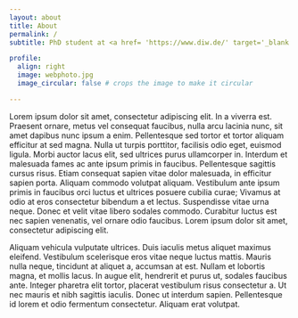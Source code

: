 ```yaml
---
layout: about
title: About
permalink: /
subtitle: PhD student at <a href= 'https://www.diw.de/' target='_blank'>DIW Berlin</a>  & <a href='https://www.tu.berlin/en/wm' target='_blank'>TU Berlin</a>

profile:
  align: right
  image: webphoto.jpg
  image_circular: false # crops the image to make it circular

---
```


Lorem ipsum dolor sit amet, consectetur adipiscing elit. In a viverra est. Praesent ornare, metus vel consequat faucibus, nulla arcu lacinia nunc, sit amet dapibus nunc ipsum a enim. Pellentesque sed tortor et tortor aliquam efficitur at sed magna. Nulla ut turpis porttitor, facilisis odio eget, euismod ligula. Morbi auctor lacus elit, sed ultrices purus ullamcorper in. Interdum et malesuada fames ac ante ipsum primis in faucibus. Pellentesque sagittis cursus risus. Etiam consequat sapien vitae dolor malesuada, in efficitur sapien porta. Aliquam commodo volutpat aliquam. Vestibulum ante ipsum primis in faucibus orci luctus et ultrices posuere cubilia curae; Vivamus at odio at eros consectetur bibendum a et lectus. Suspendisse vitae urna neque. Donec et velit vitae libero sodales commodo. Curabitur luctus est nec sapien venenatis, vel ornare odio faucibus. Lorem ipsum dolor sit amet, consectetur adipiscing elit.

Aliquam vehicula vulputate ultrices. Duis iaculis metus aliquet maximus eleifend. Vestibulum scelerisque eros vitae neque luctus mattis. Mauris nulla neque, tincidunt at aliquet a, accumsan at est. Nullam et lobortis magna, et mollis lacus. In augue elit, hendrerit et purus ut, sodales faucibus ante. Integer pharetra elit tortor, placerat vestibulum risus consectetur a. Ut nec mauris et nibh sagittis iaculis. Donec ut interdum sapien. Pellentesque id lorem et odio fermentum consectetur. Aliquam erat volutpat.

